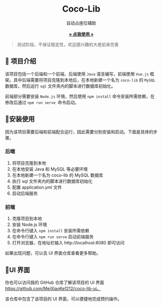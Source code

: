 <p align="center">
  <h1 align="center">Coco-Lib</h1>
  <p align="center">
    自动占座位辅助
    <br/>
    <br/>
    <a href="https://lib.codeke.fun"><strong>» 点我使用 »</strong></a>
    <br/>
  </p>
</p>

> 测试阶段，不保证稳定性，欢迎感兴趣的大佬前来完善

## 🐎 项目介绍

该项目包括一个后端和一个前端，后端使用 `Java` 语言编写，前端使用 `Vue.js` 框架。其中后端需要将项目克隆到本地后，在本地新建一个名为 `coco-lib` 的 `MySQL` 数据库，然后运行 `sql` 文件夹内的脚本进行数据库初始化。

前端部分需要安装 `Node.js` 环境，然后使用 `npm install` 命令安装所需依赖，在修改后通过 `npm run serve `命令启动。

## 🔧安装使用

因为该项目需要后端和前端配合运行，因此需要分别安装和启动。下面是具体的步骤。

### 后端

1. 将项目克隆到本地
2. 在本地安装 Java 和 MySQL 等必要环境
3. 在本地新建一个名为 coco-lib 的 MySQL 数据库
4. 执行 sql 文件夹内的脚本进行数据库初始化
5. 配置 application.yml 文件
6. 启动后端服务

### 前端

1. 克隆项目到本地
2. 安装 Node.js 环境
3. 在命令行键入 `npm install` 安装所需依赖
4. 在命令行键入 `npm run serve` 启动前端服务
5. 打开浏览器，在地址栏输入 http://localhost:8080 即可访问

如果出现问题，可以去 UI 界面仓库查看更多帮助。

## 🦊UI 界面

你也可以访问我的 GitHub 仓库了解该项目的 UI 界面 https://github.com/MeiXiaoKe1212/coco-lib-ui。

该仓库中包含了该项目的 UI 界面，可以便捷地完成预约操作。
